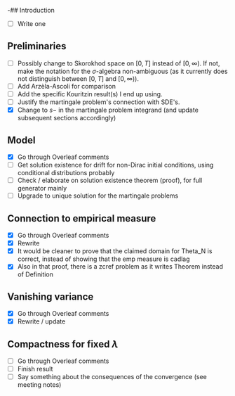-## Introduction
- [ ] Write one

## Preliminaries
- [ ] Possibly change to Skorokhod space on $[0,T]$ instead of $[0,\infty)$. If not, make the notation for the $\sigma$-algebra non-ambiguous (as it currently does not distinguish between $[0,T]$ and $[0,\infty)$).
- [ ] Add Arzèla-Ascoli for comparison
- [ ] Add the specific Kouritzin result(s) I end up using.
- [ ] Justify the martingale problem's connection with SDE's.
- [x] Change to $s-$ in the martingale problem integrand (and update subsequent sections accordingly)

## Model
- [x] Go through Overleaf comments
- [ ] Get solution existence for drift for non-Dirac initial conditions, using conditional distributions probably
- [ ] Check / elaborate on solution existence theorem (proof), for full generator mainly
- [ ] Upgrade to unique solution for the martingale problems

## Connection to empirical measure
- [x] Go through Overleaf comments
- [x] Rewrite
- [x] It would be cleaner to prove that the claimed domain for Theta_N is correct, instead of showing that the emp measure is cadlag
- [x] Also in that proof, there is a zcref problem as it writes Theorem instead of Definition

## Vanishing variance
- [x] Go through Overleaf comments
- [x] Rewrite / update

## Compactness for fixed $\lambda$
- [ ] Go through Overleaf comments
- [ ] Finish result
- [ ] Say something about the consequences of the convergence (see meeting notes)